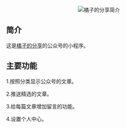 <p style="text-align: center;"><img src="https://s1.ax1x.com/2020/06/30/NoP6vd.jpg" alt="橘子的分享简介"></img></p>

## 简介
这是[橘子的分享](http://mp.weixin.qq.com/mp/homepage?__biz=MzUxMTk4NjIzNw==&hid=1&sn=0dba6663f8903af2fa1b50796291c53f&scene=18#wechat_redirect)的公众号的小程序。

## 主要功能
1.按照分类显示公众号的文章。

2.推送精选的文章。

3.给每篇文章增加留言的功能。

4.设置个人中心。




